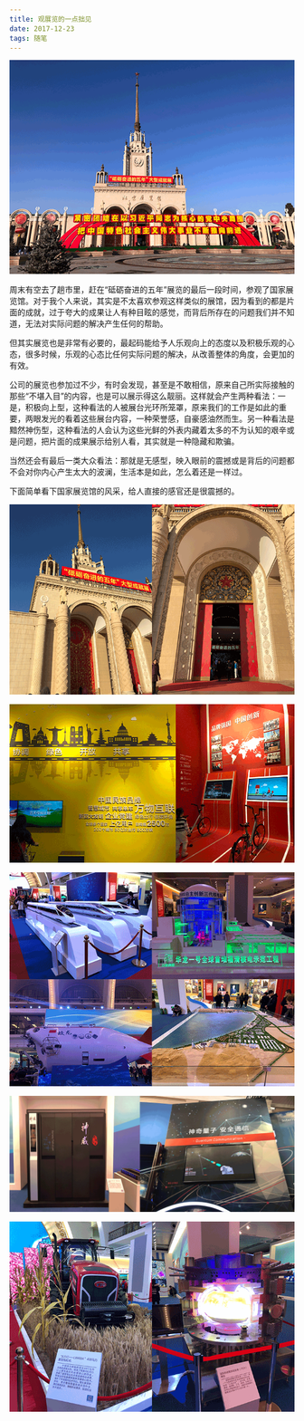 ```yaml
---
title: 观展览的一点拙见
date: 2017-12-23
tags: 随笔
---
```


![](../image/about_life/6501-1.png)

周末有空去了趟市里，赶在“砥砺奋进的五年”展览的最后一段时间，参观了国家展览馆。对于我个人来说，其实是不太喜欢参观这样类似的展馆，因为看到的都是片面的成就，过于夸大的成果让人有种目眩的感觉，而背后所存在的问题我们并不知道，无法对实际问题的解决产生任何的帮助。

但其实展览也是非常有必要的，最起码能给予人乐观向上的态度以及积极乐观的心态，很多时候，乐观的心态比任何实际问题的解决，从改善整体的角度，会更加的有效。

公司的展览也参加过不少，有时会发现，甚至是不敢相信，原来自己所实际接触的那些“不堪入目”的内容，也是可以展示得这么靓丽。这样就会产生两种看法：一是，积极向上型，这种看法的人被展台光环所笼罩，原来我们的工作是如此的重要，两眼发光的看着这些展台内容，一种荣誉感，自豪感油然而生。另一种看法是黯然神伤型，这种看法的人会认为这些光鲜的外表内藏着太多的不为认知的艰辛或是问题，把片面的成果展示给别人看，其实就是一种隐藏和欺骗。

当然还会有最后一类大众看法：那就是无感型，映入眼前的震撼或是背后的问题都不会对你内心产生太大的波澜，生活本是如此，怎么着还是一样过。

下面简单看下国家展览馆的风采，给人直接的感官还是很震撼的。

![入口](../image/about_life/6501.png)

![共享单车：ofo和摩拜](../image/about_life/6502.png)

![高铁&核电](../image/about_life/6503.png)

![计算机](../image/about_life/6504.png)

![东方红&核试验堆](../image/about_life/6505.png)